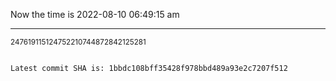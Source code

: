 Now the time is 2022-08-10 06:49:15 am

---

<small>247619115124752210744872842125281</small>

```txt

Latest commit SHA is: 1bbdc108bff35428f978bbd489a93e2c7207f512
```

